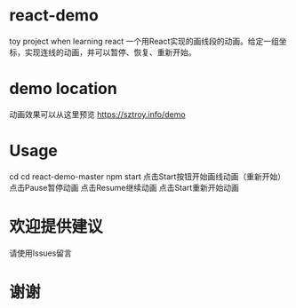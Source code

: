 # react-demo
toy project when learning react
一个用React实现的画线段的动画。给定一组坐标，实现连线的动画，并可以暂停、恢复、重新开始。

# demo location
动画效果可以从这里预览
https://sztroy.info/demo

# Usage
cd <directory that contains this project folder>
cd react-demo-master
npm start
点击Start按钮开始画线动画（重新开始）
点击Pause暂停动画
点击Resume继续动画
点击Start重新开始动画

# 欢迎提供建议
请使用Issues留言

# 谢谢
